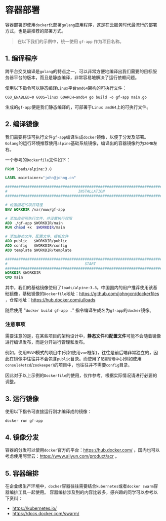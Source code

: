 # 容器部署

容器部署即使用`docker`化部署`golang`应用程序，这是在云服务时代最流行的部署方式，也是最推荐的部署方式。

> 在以下我们的示例中，统一使用 `gf-app` 作为项目名称。

## 1. 编译程序
跨平台交叉编译是`golang`的特点之一，可以非常方便地编译出我们需要的目标服务器平台的版本，而且是静态编译，非常容易地解决了运行依赖问题。

使用以下指令可以静态编译`Linux`平台`amd64`架构的可执行文件：
```
CGO_ENABLED=0 GOOS=linux GOARCH=amd64 go build -o gf-app main.go
```
生成的`gf-app`便是我们静态编译的，可部署于`Linux amd64`上的可执行文件。


## 2. 编译镜像
我们需要将该可执行文件`gf-app`编译生成`docker`镜像，以便于分发及部署。`Golang`的运行环境推荐使用`alpine`基础系统镜像，编译出的容器镜像约为`20MB`左右。

一个参考的`Dockerfile`文件如下：
```dockerfile
FROM loads/alpine:3.8

LABEL maintainer="john@johng.cn"

###############################################################################
#                                INSTALLATION
###############################################################################

# 设置固定的项目路径
ENV WORKDIR /var/www/gf-app

# 添加应用可执行文件，并设置执行权限
ADD ./gf-app $WORKDIR/main
RUN chmod +x  $WORKDIR/main

# 添加静态文件、配置文件、模板文件
ADD public   $WORKDIR/public
ADD config   $WORKDIR/config
ADD template $WORKDIR/template

###############################################################################
#                                   START
###############################################################################
WORKDIR $WORKDIR
CMD main
```
其中，我们的基础镜像使用了`loads/alpine:3.8`，中国国内的用户推荐使用该基础镜像，基础镜像的`Dockerfile`地址：https://github.com/johngcn/dockerfiles ，仓库地址：https://hub.docker.com/u/loads

随后使用 "`docker build gf-app .`" 指令编译生成名为`gf-app`的`docker`镜像。

### 注意事项
需要注意的是，在某些项目的架构设计中，**静态文件**和**配置文件**可能不会随着镜像进行编译发布，而是分开进行管理和发布。

例如，使用`MVVM`模式的项目中(例如使用`vue`框架)，往往是前后端非常独立的，因此在镜像中往往并不会包含`public`目录。而使用了`配置管理中心`(例如使用`consule`/`etcd`/`zookeeper`)的项目中，也往往并不需要`config`目录。

因此对于以上示例的`Dockerfile`的使用，仅作参考，根据实际情况请进行必要的调整。

## 3. 运行镜像

使用以下指令可直接运行刚才编译成的镜像：
```
docker run gf-app
```

## 4. 镜像分发

容器的分发可以使用`docker`官方的平台：https://hub.docker.com/ ，国内也可以考虑使用阿里云：https://www.aliyun.com/product/acr 。

## 5. 容器编排

在企业级生产环境中，`docker`容器往往需要结合`kubernetes`或者`docker swarm`容器编排工具一起使用。
容器编排涉及到的内容比较多，感兴趣的同学可以参考以下资料：
* https://kubernetes.io/
* https://docs.docker.com/swarm/



